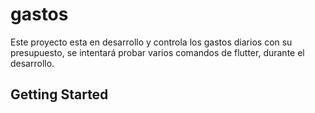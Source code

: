 # gastos

Este proyecto esta en desarrollo y controla los gastos diarios con su presupuesto, se intentará probar varios comandos de flutter, durante el desarrollo.


## Getting Started

